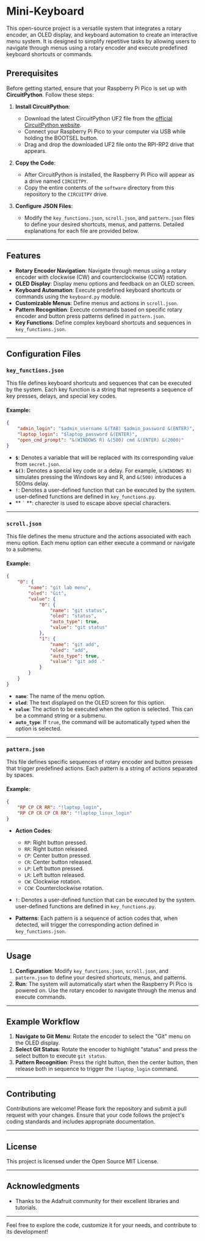 # Mini-Keyboard

This open-source project is a versatile system that integrates a rotary encoder, an OLED display, and keyboard automation to create an interactive menu system. It is designed to simplify repetitive tasks by allowing users to navigate through menus using a rotary encoder and execute predefined keyboard shortcuts or commands.

## Prerequisites

Before getting started, ensure that your Raspberry Pi Pico is set up with **CircuitPython**. Follow these steps:

1. **Install CircuitPython**:
   - Download the latest CircuitPython UF2 file from the [official CircuitPython website](https://circuitpython.org/board/raspberry_pi_pico/).
   - Connect your Raspberry Pi Pico to your computer via USB while holding the BOOTSEL button.
   - Drag and drop the downloaded UF2 file onto the RPI-RP2 drive that appears.

2. **Copy the Code**:
   - After CircuitPython is installed, the Raspberry Pi Pico will appear as a drive named `CIRCUITPY`.
   - Copy the entire contents of the `software` directory from this repository to the `CIRCUITPY` drive.

3. **Configure JSON Files**:
   - Modify the `key_functions.json`, `scroll.json`, and `pattern.json` files to define your desired shortcuts, menus, and patterns. Detailed explanations for each file are provided below.

---

## Features

- **Rotary Encoder Navigation**: Navigate through menus using a rotary encoder with clockwise (CW) and counterclockwise (CCW) rotation.
- **OLED Display**: Display menu options and feedback on an OLED screen.
- **Keyboard Automation**: Execute predefined keyboard shortcuts or commands using the `keyboard.py` module.
- **Customizable Menus**: Define menus and actions in `scroll.json`.
- **Pattern Recognition**: Execute commands based on specific rotary encoder and button press patterns defined in `pattern.json`.
- **Key Functions**: Define complex keyboard shortcuts and sequences in `key_functions.json`.

---

## Configuration Files

### `key_functions.json`

This file defines keyboard shortcuts and sequences that can be executed by the system. Each key function is a string that represents a sequence of key presses, delays, and special key codes.

#### Example:
```json
{
    "admin_login": "$admin_username &(TAB) $admin_password &(ENTER)",
    "laptop_login": "$laptop_password &(ENTER)",
    "open_cmd_prompt": "&(WINDOWS R) &(500) cmd &(ENTER) &(2000)"
}
```
- **`$`**: Denotes a variable that will be replaced with its corresponding value from `secret.json`.
- **`&()`**: Denotes a special key code or a delay. For example, `&(WINDOWS R)` simulates pressing the Windows key and R, and `&(500)` introduces a 500ms delay.
- **`!`**: Denotes a user-defined function that can be executed by the system. user-defined functions are defined in `key_functions.py`.
- ** ``` ` ``` **:  charecter is used to escape above special characters.
---

### `scroll.json`

This file defines the menu structure and the actions associated with each menu option. Each menu option can either execute a command or navigate to a submenu.

#### Example:
```json
{
    "0": {
        "name": "git lab menu",
        "oled": "Git",
        "value": {
            "0": {
                "name": "git status",
                "oled": "status",
                "auto_type": true,
                "value": "git status"
            },
            "1": {
                "name": "git add",
                "oled": "add",
                "auto_type": true,
                "value": "git add ."
            }
        }
    }
}
```
- **`name`**: The name of the menu option.
- **`oled`**: The text displayed on the OLED screen for this option.
- **`value`**: The action to be executed when the option is selected. This can be a command string or a submenu.
- **`auto_type`**: If `true`, the command will be automatically typed when the option is selected.

---

### `pattern.json`

This file defines specific sequences of rotary encoder and button presses that trigger predefined actions. Each pattern is a string of actions separated by spaces.

#### Example:
```json
{
    "RP CP CR RR": "!laptop_login",
    "RP CP CR CP CR RR": "!laptop_linux_login"
}
```
- **Action Codes**:
  - `RP`: Right button pressed.
  - `RR`: Right button released.
  - `CP`: Center button pressed.
  - `CR`: Center button released.
  - `LP`: Left button pressed.
  - `LR`: Left button released.
  - `CW`: Clockwise rotation.
  - `CCW`: Counterclockwise rotation.

- **`!`**: Denotes a user-defined function that can be executed by the system. user-defined functions are defined in `key_functions.py`.
- **Patterns**: Each pattern is a sequence of action codes that, when detected, will trigger the corresponding action defined in `key_functions.json`.

---

## Usage

1. **Configuration**: Modify `key_functions.json`, `scroll.json`, and `pattern.json` to define your desired shortcuts, menus, and patterns.
2. **Run**: The system will automatically start when the Raspberry Pi Pico is powered on. Use the rotary encoder to navigate through the menus and execute commands.

---

## Example Workflow

1. **Navigate to Git Menu**: Rotate the encoder to select the "Git" menu on the OLED display.
2. **Select Git Status**: Rotate the encoder to highlight "status" and press the select button to execute `git status`.
3. **Pattern Recognition**: Press the right button, then the center button, then release both in sequence to trigger the `!laptop_login` command.


---

## Contributing

Contributions are welcome! Please fork the repository and submit a pull request with your changes. Ensure that your code follows the project's coding standards and includes appropriate documentation.

---

## License

This project is licensed under the Open Source MIT License. 

---

## Acknowledgments

- Thanks to the Adafruit community for their excellent libraries and tutorials.

---

Feel free to explore the code, customize it for your needs, and contribute to its development!

